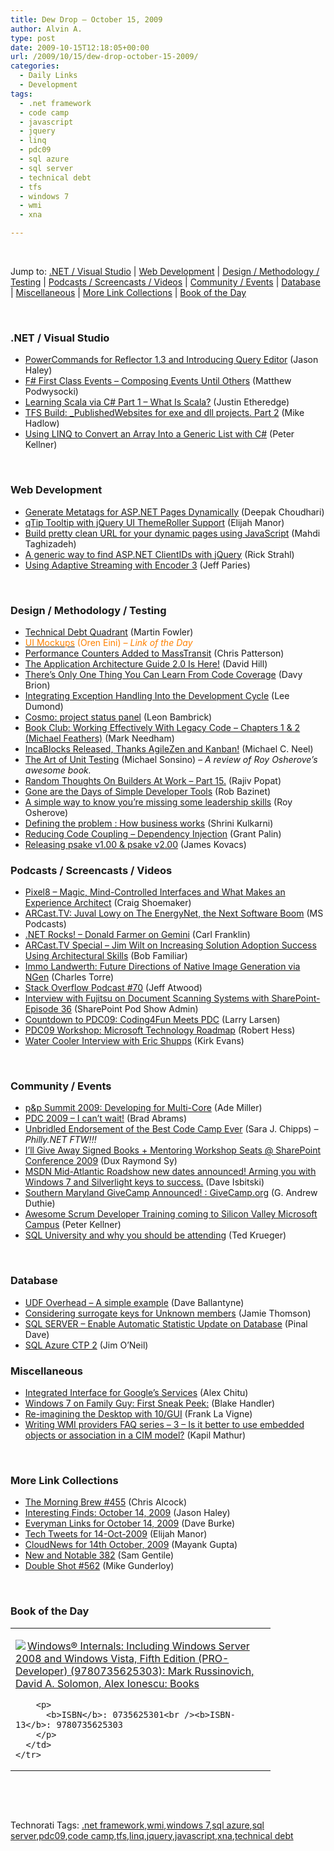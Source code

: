 ```yaml
---
title: Dew Drop – October 15, 2009
author: Alvin A.
type: post
date: 2009-10-15T12:18:05+00:00
url: /2009/10/15/dew-drop-october-15-2009/
categories:
  - Daily Links
  - Development
tags:
  - .net framework
  - code camp
  - javascript
  - jquery
  - linq
  - pdc09
  - sql azure
  - sql server
  - technical debt
  - tfs
  - windows 7
  - wmi
  - xna

---
```

&#160;

Jump to: [.NET / Visual Studio][1] | [Web Development][2] | [Design / Methodology / Testing][3] | [Podcasts / Screencasts / Videos][4] | [Community / Events][5] | [Database][6] | [Miscellaneous][7] | [More Link Collections][8] | [Book of the Day][9] 

&#160;

### <a name="dotnet"></a>.NET / Visual Studio

  * [PowerCommands for Reflector 1.3 and Introducing Query Editor][10] (Jason Haley)
  * [F# First Class Events – Composing Events Until Others][11] (Matthew Podwysocki)
  * [Learning Scala via C# Part 1 &#8211; What Is Scala?][12] (Justin Etheredge)
  * [TFS Build: _PublishedWebsites for exe and dll projects. Part 2][13] (Mike Hadlow)
  * [Using LINQ to Convert an Array Into a Generic List with C#][14] (Peter Kellner)

&#160;

### <a name="web"></a>Web Development

  * [Generate Metatags for ASP.NET Pages Dynamically][15] (Deepak Choudhari)
  * [qTip Tooltip with jQuery UI ThemeRoller Support][16] (Elijah Manor)
  * [Build pretty clean URL for your dynamic pages using JavaScript][17] (Mahdi Taghizadeh)
  * [A generic way to find ASP.NET ClientIDs with jQuery][18] (Rick Strahl)
  * [Using Adaptive Streaming with Encoder 3][19] (Jeff Paries)

&#160;

### <a name="design"></a>Design / Methodology / Testing

  * [Technical Debt Quadrant][20] (Martin Fowler)
  * [<font color="#ff8000">UI Mockups</font>][21] <font color="#ff8000">(Oren Eini) <em>– Link of the Day</em></font>
  * [Performance Counters Added to MassTransit][22] (Chris Patterson)
  * [The Application Architecture Guide 2.0 Is Here!][23] (David Hill)
  * [There’s Only One Thing You Can Learn From Code Coverage][24] (Davy Brion)
  * [Integrating Exception Handling Into the Development Cycle][25] (Lee Dumond)
  * [Cosmo: project status panel][26] (Leon Bambrick)
  * [Book Club: Working Effectively With Legacy Code – Chapters 1 & 2 (Michael Feathers)][27] (Mark Needham)
  * [IncaBlocks Released, Thanks AgileZen and Kanban!][28] (Michael C. Neel)
  * [The Art of Unit Testing][29] (Michael Sonsino) _– A review of Roy Osherove’s awesome book._
  * [Random Thoughts On Builders At Work &#8211; Part 15.][30] (Rajiv Popat)
  * [Gone are the Days of Simple Developer Tools][31] (Rob Bazinet)
  * [A simple way to know you&#8217;re missing some leadership skills][32] (Roy Osherove)
  * [Defining the problem : How business works][33] (Shrini Kulkarni)
  * [Reducing Code Coupling – Dependency Injection][34] (Grant Palin)
  * [Releasing psake v1.00 & psake v2.00][35] (James Kovacs)

<a name="silverlight"></a>

### <a name="podcasts"></a>Podcasts / Screencasts / Videos

  * [Pixel8 &#8211; Magic, Mind-Controlled Interfaces and What Makes an Experience Architect][36] (Craig Shoemaker)
  * [ARCast.TV: Juval Lowy on The EnergyNet, the Next Software Boom][37] (MS Podcasts)
  * [.NET Rocks! &#8211; Donald Farmer on Gemini][38] (Carl Franklin)
  * [ARCast.TV Special &#8211; Jim Wilt on Increasing Solution Adoption Success Using Architectural Skills][39] (Bob Familiar)
  * [Immo Landwerth: Future Directions of Native Image Generation via NGen][40] (Charles Torre)
  * [Stack Overflow Podcast #70][41] (Jeff Atwood)
  * [Interview with Fujitsu on Document Scanning Systems with SharePoint-Episode 36][42] (SharePoint Pod Show Admin)
  * [Countdown to PDC09: Coding4Fun Meets PDC][43] (Larry Larsen)
  * [PDC09 Workshop: Microsoft Technology Roadmap][44] (Robert Hess)
  * [Water Cooler Interview with Eric Shupps][45] (Kirk Evans)

&#160;

### <a name="events"></a>Community / Events

  * [p&p Summit 2009: Developing for Multi-Core][46] (Ade Miller)
  * [PDC 2009 – I can’t wait!][47] (Brad Abrams)
  * [Unbridled Endorsement of the Best Code Camp Ever][48] (Sara J. Chipps) _– Philly.NET FTW!!!_
  * [I&#8217;ll Give Away Signed Books + Mentoring Workshop Seats @ SharePoint Conference 2009][49] (Dux Raymond Sy)
  * [MSDN Mid-Atlantic Roadshow new dates announced! Arming you with Windows 7 and Silverlight keys to success.][50] (Dave Isbitski)
  * [Southern Maryland GiveCamp Announced! : GiveCamp.org][51] (G. Andrew Duthie)
  * [Awesome Scrum Developer Training coming to Silicon Valley Microsoft Campus][52] (Peter Kellner)
  * [SQL University and why you should be attending][53] (Ted Krueger)

&#160;

### <a name="db"></a>Database

  * [UDF Overhead – A simple example][54] (Dave Ballantyne)
  * [Considering surrogate keys for Unknown members][55] (Jamie Thomson)
  * [SQL SERVER – Enable Automatic Statistic Update on Database][56] (Pinal Dave)
  * [SQL Azure CTP 2][57] (Jim O’Neil)

<a name="sp"></a>

### <a name="misc"></a>Miscellaneous

  * [Integrated Interface for Google&#8217;s Services][58] (Alex Chitu)
  * [Windows 7 on Family Guy: First Sneak Peek:][59] (Blake Handler)
  * [Re-imagining the Desktop with 10/GUI][60] (Frank La Vigne)
  * [Writing WMI providers FAQ series &#8211; 3 &#8211; Is it better to use embedded objects or association in a CIM model?][61] (Kapil Mathur)

&#160;

### <a name="links"></a>More Link Collections

  * [The Morning Brew #455][62] (Chris Alcock)
  * [Interesting Finds: October 14, 2009][63] (Jason Haley)
  * [Everyman Links for October 14, 2009][64] (Dave Burke)
  * [Tech Tweets for 14-Oct-2009][65] (Elijah Manor)
  * [CloudNews for 14th October, 2009][66] (Mayank Gupta)
  * [New and Notable 382][67] (Sam Gentile)
  * [Double Shot #562][68] (Mike Gunderloy)

&#160;

### <a name="book"></a>Book of the Day

<div style="padding-bottom: 0px; margin: 0px; padding-left: 0px; padding-right: 0px; display: inline; float: none; padding-top: 0px" id="scid:7dc1bd33-94bd-46fd-a20b-0131235bcd47:b93d0de5-5293-4764-bb8f-17517c800c50" class="wlWriterSmartContent">
  <table cellspacing="0" cellpadding="2" width="400" border="0" unselectable="on">
    <tr>
      <td valign="top" width="400">
        <p>
          <a title="Windows&reg; Internals: Including Windows Server 2008 and Windows Vista, Fifth Edition (PRO-Developer) (9780735625303): Mark Russinovich, David A. Solomon, Alex Ionescu: Books" href="http://www.amazon.com/exec/obidos/ASIN/0735625301/alvinashcraft-20"><img data-recalc-dims="1" decoding="async" src="https://i0.wp.com/images.amazon.com/images/P/0735625301.01.MZZZZZZZ.jpg?w=660" border="0" align="left" style="float:left" />Windows&reg; Internals: Including Windows Server 2008 and Windows Vista, Fifth Edition (PRO-Developer) (9780735625303): Mark Russinovich, David A. Solomon, Alex Ionescu: Books</a>
        </p>
        
        <p>
          <b>ISBN</b>: 0735625301<br /><b>ISBN-13</b>: 9780735625303
        </p>
      </td>
    </tr>
  </table>
</div>

&#160;

<div style="padding-bottom: 0px; margin: 0px; padding-left: 0px; padding-right: 0px; display: inline; float: none; padding-top: 0px" id="scid:C16BAC14-9A3D-4c50-9394-FBFEF7A93539:8de76c1d-840d-461f-b89c-eb598afb13b6" class="wlWriterSmartContent">
  <!--dotnetkickit-->
</div>

&#160;

<div style="padding-bottom: 0px; margin: 0px; padding-left: 0px; padding-right: 0px; display: inline; float: none; padding-top: 0px" id="scid:0767317B-992E-4b12-91E0-4F059A8CECA8:cd5d0ea4-6bd0-4198-8594-d9ad6f6207d5" class="wlWriterSmartContent">
  Technorati Tags: <a href="http://technorati.com/tags/.net+framework" rel="tag">.net framework</a>,<a href="http://technorati.com/tags/wmi" rel="tag">wmi</a>,<a href="http://technorati.com/tags/windows+7" rel="tag">windows 7</a>,<a href="http://technorati.com/tags/sql+azure" rel="tag">sql azure</a>,<a href="http://technorati.com/tags/sql+server" rel="tag">sql server</a>,<a href="http://technorati.com/tags/pdc09" rel="tag">pdc09</a>,<a href="http://technorati.com/tags/code+camp" rel="tag">code camp</a>,<a href="http://technorati.com/tags/tfs" rel="tag">tfs</a>,<a href="http://technorati.com/tags/linq" rel="tag">linq</a>,<a href="http://technorati.com/tags/jquery" rel="tag">jquery</a>,<a href="http://technorati.com/tags/javascript" rel="tag">javascript</a>,<a href="http://technorati.com/tags/xna" rel="tag">xna</a>,<a href="http://technorati.com/tags/technical+debt" rel="tag">technical debt</a>
</div>

<div class="wlWriterHeaderFooter" style="margin:0px; padding:0px 0px 0px 0px;">
  <p>
    <br /> </div>

 [1]: https://morningdew-bpc6g3a0fgaxdxcu.eastus2-01.azurewebsites.net/#dotnet
 [2]: https://morningdew-bpc6g3a0fgaxdxcu.eastus2-01.azurewebsites.net/#web
 [3]: https://morningdew-bpc6g3a0fgaxdxcu.eastus2-01.azurewebsites.net/#design
 [4]: https://morningdew-bpc6g3a0fgaxdxcu.eastus2-01.azurewebsites.net/#podcasts
 [5]: https://morningdew-bpc6g3a0fgaxdxcu.eastus2-01.azurewebsites.net/#events
 [6]: https://morningdew-bpc6g3a0fgaxdxcu.eastus2-01.azurewebsites.net/#db
 [7]: https://morningdew-bpc6g3a0fgaxdxcu.eastus2-01.azurewebsites.net/#misc
 [8]: https://morningdew-bpc6g3a0fgaxdxcu.eastus2-01.azurewebsites.net/#links
 [9]: https://morningdew-bpc6g3a0fgaxdxcu.eastus2-01.azurewebsites.net/#book
 [10]: http://jasonhaley.com/blog/post.aspx?id=e805b804-1c2b-489b-a8dd-0ddc7bb971de
 [11]: http://codebetter.com/blogs/matthew.podwysocki/archive/2009/10/15/f-first-class-events-composing-events-until-others.aspx
 [12]: http://feeds.dzone.com/~r/zones/dotnet/~3/JtiN_MJ_iow/learning-scala-c-part-1-what
 [13]: http://feedproxy.google.com/~r/CodeRant/~3/Ut5-IUBRdIk/tfs-build-publishedwebsites-for-exe-and.html
 [14]: http://feedproxy.google.com/~r/Peterkellnernet/~3/i5yS74B2sBo/
 [15]: http://www.devx.com/tips/Tip/42944?trk=DXRSS_DOTNET
 [16]: http://elijahmanor.com/webdevdotnet/post.aspx?id=bc30728c-d8b0-43a7-be86-61b462a49186
 [17]: http://sharplife.net/2009/10/14/BuildPrettyCleanURLForYourDynamicPagesUsingJavaScript.aspx
 [18]: http://feedproxy.google.com/~r/RickStrahl/~3/x5Lv96f1OnE/42319.aspx
 [19]: http://designwithsilverlight.com/2009/10/14/using-adaptive-streaming-with-encoder-3/
 [20]: http://martinfowler.com/bliki/TechnicalDebtQuadrant.html
 [21]: http://feedproxy.google.com/~r/AyendeRahien/~3/qWWN4VZNF4I/ui-mockups.aspx
 [22]: http://feedproxy.google.com/~r/LosTechies/~3/5bHFUElPYao/performance-counters-added-to-masstransit.aspx
 [23]: http://blogs.msdn.com/dphill/archive/2009/10/14/the-application-architecture-guide-2-0-is-here.aspx
 [24]: http://feedproxy.google.com/~r/davybrion/~3/iQjM0OVaXBo/
 [25]: http://leedumond.com/blog/integrating-exception-handling-into-the-development-cycle/
 [26]: http://www.secretgeek.net/cosmo_psp.asp
 [27]: http://feedproxy.google.com/~r/MarkNeedham/~3/BOPErNF5K1o/
 [28]: http://feedproxy.google.com/~r/Devlicious/~3/1MX-qOZegOE/incablocks-released-thanks-agilezen-and-kanban.aspx
 [29]: http://feeds.dzone.com/~r/zones/dotnet/~3/BUMWDUYyTv0/art-unit-testing
 [30]: http://www.thousandtyone.com/blog/RandomThoughtsOnBuildersAtWorkPart15.aspx
 [31]: http://feedproxy.google.com/~r/AccidentalTechnologist/~3/-o6rbjtfEcE/
 [32]: http://feedproxy.google.com/~r/5whys/~3/5315hlkd2MU/a-simple-way-to-know-youre-missing-some-leadership-skills.html
 [33]: http://shrinik.blogspot.com/2009/10/defining-problem-how-business-works.html
 [34]: http://grantpalin.com/2009/10/14/reducing-code-coupling-dependency-injection/
 [35]: http://codebetter.com/blogs/james.kovacs/archive/2009/10/14/releasing-psake-v1-00-amp-psake-v2-00.aspx
 [36]: http://community.infragistics.com/pixel8/media/p/180651.aspx
 [37]: http://www.microsoft.com/events/podcasts/default.aspx?audience=Audience-e5381407-359f-4922-97d0-0237af790eee&pageId=x4913&source=Microsoft-Podcasts-for-Developers
 [38]: http://www.dotnetrocks.com/default.aspx?ShowNum=490
 [39]: http://feedproxy.google.com/~r/msdn/bobfamiliar/~3/P9llmEQSCCw/arcast-tv-special-jim-wilt-on-increasing-solution-adoption-success-using-architectural-skills.aspx
 [40]: http://channel9.msdn.com/posts/Charles/Immo-Landwerth-Future-Directions-of-the-Native-Image-Generator-NGen/
 [41]: http://blog.stackoverflow.com/2009/10/podcast-70/
 [42]: http://www.sharepointpodshow.com/archive/2009/10/15/interview-with-fujitsu-on-document-scanning-systems-with-sharepoint-episode-36.aspx
 [43]: http://channel9.msdn.com/posts/LarryLarsen/Countdown-to-PDC09-Coding4Fun-Meets-PDC/
 [44]: http://channel9.msdn.com/shows/The+Knowledge+Chamber/PDC09-Workshop-Microsoft-Technology-Roadmap/
 [45]: http://channel9.msdn.com/posts/kirke/Water-Cooler-Interview-with-Eric-Shupps/
 [46]: http://www.ademiller.com/blogs/tech/2009/10/pp-summit-2009-developing-for-multi-core/?&owa_from=feed&owa_sid=
 [47]: http://blogs.msdn.com/brada/archive/2009/10/14/pdc-2009-i-can-t-wait.aspx
 [48]: http://girldeveloper.com/events/unbridled-endorsement-of-the-best-code-camp-ever/
 [49]: http://feedproxy.google.com/~r/Meetdux/~3/JsEfGL4JHx8/ill-give-away-signed-books-+-mentoring-workshop-seats-sharepoint-conference-2009.aspx
 [50]: http://blogs.msdn.com/davedev/archive/2009/10/14/msdn-mid-atlantic-roadshow-new-dates-announced-arming-you-with-windows-7-and-silverlight-keys-to-success.aspx
 [51]: http://blogs.msdn.com/gduthie/archive/2009/10/14/southern-maryland-givecamp-announced-givecamp-org.aspx
 [52]: http://feedproxy.google.com/~r/Peterkellnernet/~3/8FnBmxkxLVU/
 [53]: http://blogs.lessthandot.com/index.php/DataMgmt/DBProgramming/MSSQLServer/sql-university-and-why-you-should-be-att
 [54]: http://sqlblogcasts.com/blogs/sqlandthelike/archive/2009/10/15/udf-overhead-a-simple-example.aspx
 [55]: http://feedproxy.google.com/~r/jamiet/~3/Bj47CV5kNuw/considering-surrogate-keys-for-unknown-members.aspx
 [56]: http://blog.sqlauthority.com/2009/10/15/sql-server-enable-automatic-statistic-update-on-database/
 [57]: http://blogs.msdn.com/jimoneil/archive/2009/10/14/sql-azure-ctp-2.aspx
 [58]: http://googlesystem.blogspot.com/2009/10/integrated-interface-for-googles.html
 [59]: http://bhandler.spaces.live.com/Blog/cns!70F64BC910C9F7F3!6622.entry
 [60]: http://franksworld.com/blog/archive/2009/10/14/11744.aspx
 [61]: http://blogs.msdn.com/wmi/archive/2009/10/14/writing-wmi-providers-faq-series-3-is-it-better-to-use-embedded-objects-or-association-in-a-cim-model.aspx
 [62]: http://feedproxy.google.com/~r/ReflectivePerspective/~3/dZSYhy5p7Fw/
 [63]: http://jasonhaley.com/blog/post.aspx?id=87c66abe-e2c0-4274-8dc9-2b2528de17ca
 [64]: http://feedproxy.google.com/~r/DaveBurke/~3/oAKoMFCChT0/post.aspx
 [65]: http://elijahmanor.com/webdevdotnet/post.aspx?id=404b9c87-82d0-4740-8bae-09c432ff5902
 [66]: http://feedproxy.google.com/~r/CloudAve/~3/gubHlsl4Bf8/blog-post-14-10-2009
 [67]: http://feedproxy.google.com/~r/SamGentile/~3/mCj6kBuCZgY/
 [68]: http://afreshcup.com/2009/10/15/double-shot-562/